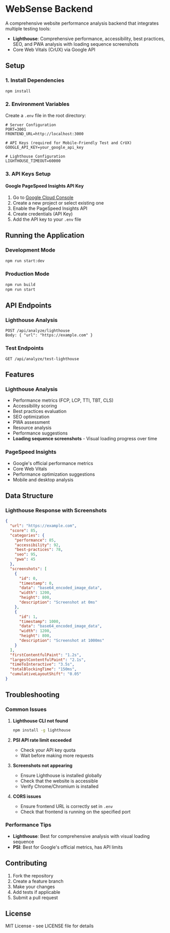 # WebSense Backend

A comprehensive website performance analysis backend that integrates multiple testing tools:

- **Lighthouse**: Comprehensive performance, accessibility, best practices, SEO, and PWA analysis with loading sequence screenshots
- Core Web Vitals (CrUX) via Google API

## Setup

### 1. Install Dependencies
```bash
npm install
```

### 2. Environment Variables
Create a `.env` file in the root directory:

```env
# Server Configuration
PORT=3001
FRONTEND_URL=http://localhost:3000

# API Keys (required for Mobile-Friendly Test and CrUX)
GOOGLE_API_KEY=your_google_api_key

# Lighthouse Configuration
LIGHTHOUSE_TIMEOUT=60000
```

### 3. API Keys Setup

#### Google PageSpeed Insights API Key
1. Go to [Google Cloud Console](https://console.cloud.google.com/)
2. Create a new project or select existing one
3. Enable the PageSpeed Insights API
4. Create credentials (API Key)
5. Add the API key to your `.env` file

## Running the Application

### Development Mode
```bash
npm run start:dev
```

### Production Mode
```bash
npm run build
npm run start
```

## API Endpoints

### Lighthouse Analysis
```
POST /api/analyze/lighthouse
Body: { "url": "https://example.com" }
```

### Test Endpoints
```
GET /api/analyze/test-lighthouse
```

## Features

### Lighthouse Analysis
- Performance metrics (FCP, LCP, TTI, TBT, CLS)
- Accessibility scoring
- Best practices evaluation
- SEO optimization
- PWA assessment
- Resource analysis
- Performance suggestions
- **Loading sequence screenshots** - Visual loading progress over time

### PageSpeed Insights
- Google's official performance metrics
- Core Web Vitals
- Performance optimization suggestions
- Mobile and desktop analysis

## Data Structure

### Lighthouse Response with Screenshots
```json
{
  "url": "https://example.com",
  "score": 85,
  "categories": {
    "performance": 85,
    "accessibility": 92,
    "best-practices": 78,
    "seo": 95,
    "pwa": 45
  },
  "screenshots": [
    {
      "id": 0,
      "timestamp": 0,
      "data": "base64_encoded_image_data",
      "width": 1200,
      "height": 800,
      "description": "Screenshot at 0ms"
    },
    {
      "id": 1,
      "timestamp": 1000,
      "data": "base64_encoded_image_data",
      "width": 1200,
      "height": 800,
      "description": "Screenshot at 1000ms"
    }
  ],
  "firstContentfulPaint": "1.2s",
  "largestContentfulPaint": "2.1s",
  "timeToInteractive": "3.5s",
  "totalBlockingTime": "150ms",
  "cumulativeLayoutShift": "0.05"
}
```

## Troubleshooting

### Common Issues

1. **Lighthouse CLI not found**
   ```bash
   npm install -g lighthouse
   ```

2. **PSI API rate limit exceeded**
   - Check your API key quota
   - Wait before making more requests

3. **Screenshots not appearing**
   - Ensure Lighthouse is installed globally
   - Check that the website is accessible
   - Verify Chrome/Chromium is installed

4. **CORS issues**
   - Ensure frontend URL is correctly set in `.env`
   - Check that frontend is running on the specified port

### Performance Tips

- **Lighthouse**: Best for comprehensive analysis with visual loading sequence
- **PSI**: Best for Google's official metrics, has API limits

## Contributing

1. Fork the repository
2. Create a feature branch
3. Make your changes
4. Add tests if applicable
5. Submit a pull request

## License

MIT License - see LICENSE file for details
